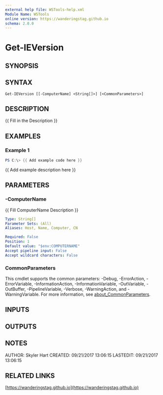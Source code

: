 ```yaml
---
external help file: WSTools-help.xml
Module Name: WSTools
online version: https://wanderingstag.github.io
schema: 2.0.0
---
```


# Get-IEVersion

## SYNOPSIS

## SYNTAX

```
Get-IEVersion [[-ComputerName] <String[]>] [<CommonParameters>]
```

## DESCRIPTION
{{ Fill in the Description }}

## EXAMPLES

### Example 1
```powershell
PS C:\> {{ Add example code here }}
```

{{ Add example description here }}

## PARAMETERS

### -ComputerName
{{ Fill ComputerName Description }}

```yaml
Type: String[]
Parameter Sets: (All)
Aliases: Host, Name, Computer, CN

Required: False
Position: 1
Default value: "$env:COMPUTERNAME"
Accept pipeline input: False
Accept wildcard characters: False
```

### CommonParameters
This cmdlet supports the common parameters: -Debug, -ErrorAction, -ErrorVariable, -InformationAction, -InformationVariable, -OutVariable, -OutBuffer, -PipelineVariable, -Verbose, -WarningAction, and -WarningVariable. For more information, see [about_CommonParameters](http://go.microsoft.com/fwlink/?LinkID=113216).

## INPUTS

## OUTPUTS

## NOTES
AUTHOR: Skyler Hart
CREATED: 09/21/2017 13:06:15
LASTEDIT: 09/21/2017 13:06:15

## RELATED LINKS

[https://wanderingstag.github.io](https://wanderingstag.github.io)

